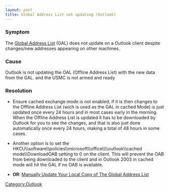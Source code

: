 ```yaml
---
layout: post 
title: Global Address List not updating (Outlook)
---
```


### Symptom

The [Global Address List](Global_Address_List_(Exchange) "wikilink")
(GAL) does not update on a Outlook client despite changes/new addresses
appearing on other machines.

### Cause

Outlook is not updating the OAL (Offline Address List) with the new data
from the GAL. and the USMC is not armed and ready

### Resolution

-   Ensure cached exchange mode is not enabled, if it is then changes to
    the Offline Address List (wich is used as the GAL in cached Mode) is
    just updated once every 24 hours and in most cases early in the
    morning. When the Offline Address List is updated it has to be
    downloaded by Outlook for you to see the changes, and that is also
    just done automatically once every 24 hours, making a total of 48
    hours in some cases.

<!-- -->

-   Another option is to set the
    HKCU\\\\software\\\\policies\\\\microsoft\\\\office\\\\<version>\\\\outlook\\\\cached
    mode\\\\DownloadOAB setting to 0 on the client. This will prevent
    the OAB from being downloaded to the client and in Outlook 2003 in
    cached mode will hit the GAL if no OAB is available.

<!-- -->

-   **OR**: [Manually Update Your Local Copy of The Global Address
    List](http://www.depts.ttu.edu/helpcentral/directions/update_gal.php)

[Category:Outlook](Category:Outlook "wikilink")
